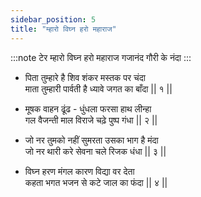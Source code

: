 ```yaml
---
sidebar_position: 5
title: "म्हारो विघ्न हरो महाराज"
---
```


:::note टेर
म्हारो विघ्न हरो महाराज गजानंद गौरी के नंदा
:::

- पिता तुम्हारे है शिव शंकर मस्तक पर चंदा <br/>
  माता तुम्हारी पार्वती है ध्यावे जगत का बाँदा || १ ||

- मूषक वाहन ढूंढ - धुंधला फरसा हाथ लीन्हा <br/>
  गल वैजन्ती माल विराजे चढ़े पुष्प गंधा || २ ||

- जो नर तुमको नहीं सुमरता उसका भाग है मंदा <br/>
  जो नर थारी करे सेवना चले रिजक धंधा || ३ ||

- विघ्न हरण मंगल कारण विद्या वर देता <br/>
  कहता भगत भजन से कटे जाल का फंदा || ४ ||
